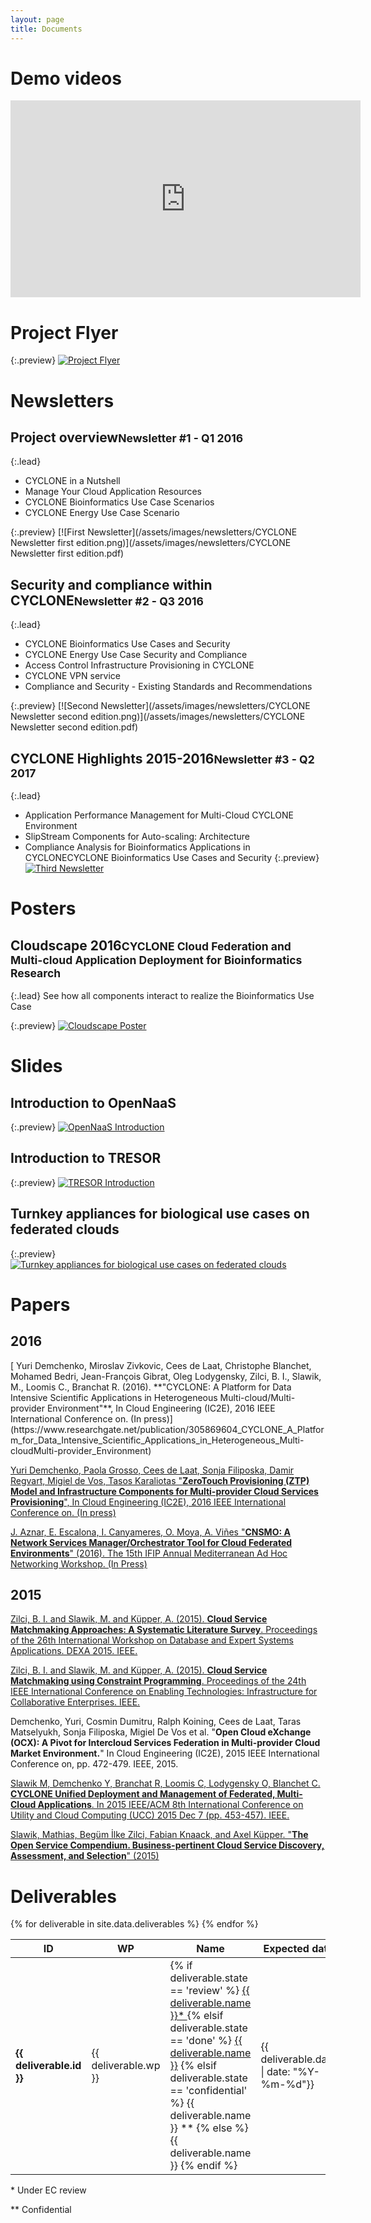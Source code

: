 ```yaml
---
layout: page
title: Documents
---
```

# Demo videos

<iframe width="560" height="315" src="https://www.youtube.com/embed/videoseries?list=PLSMnrD4M5OV0R0QIw9-MGqiwwbaIDauaL" frameborder="0" allowfullscreen></iframe>

# Project Flyer

{:.preview}
[![Project Flyer](/assets/images/flyer-CYCLONE.png)](/assets/images/flyer-CYCLONE.pdf)


# Newsletters

<h2 id="newsletter-first">Project overview<small>Newsletter #1 - Q1 2016</small></h2>

{:.lead}
* CYCLONE in a Nutshell
* Manage Your Cloud Application Resources
* CYCLONE Bioinformatics Use Case Scenarios
* CYCLONE Energy Use Case Scenario

{:.preview}
[![First Newsletter](/assets/images/newsletters/CYCLONE Newsletter first edition.png)](/assets/images/newsletters/CYCLONE Newsletter first edition.pdf)

<h2 id="newsletter-second">Security and compliance within CYCLONE<small>Newsletter #2 - Q3 2016</small></h2>

{:.lead}
* CYCLONE Bioinformatics Use Cases and Security
* CYCLONE Energy Use Case Security and Compliance
* Access Control Infrastructure Provisioning in CYCLONE
* CYCLONE VPN service
* Compliance and Security - Existing Standards and Recommendations

{:.preview}
[![Second Newsletter](/assets/images/newsletters/CYCLONE Newsletter second edition.png)](/assets/images/newsletters/CYCLONE Newsletter second edition.pdf)

<h2 id="newsletter-third">CYCLONE Highlights 2015-2016<small>Newsletter #3 - Q2 2017</small></h2>

{:.lead}
* Application Performance Management for Multi-Cloud CYCLONE Environment
* SlipStream Components for Auto-scaling: Architecture
* Compliance Analysis for Bioinformatics Applications in CYCLONECYCLONE Bioinformatics Use Cases and Security
{:.preview}
[![Third Newsletter](/assets/images/newsletters/newsletter3.png)](/assets/images/newsletters/CYCLONE_Newsletter_3_v1.0.pdf)


# Posters

<h2 id="poster-cloudscape">Cloudscape 2016<small>CYCLONE Cloud Federation and Multi-cloud Application Deployment for Bioinformatics Research</small></h2>

{:.lead}
See how all components interact to realize the Bioinformatics Use Case

{:.preview}
[![Cloudscape Poster](/assets/images/tutorials/CloudscapePoster.png)](/assets/images/tutorials/CloudscapePoster.pdf)

# Slides

## Introduction to OpenNaaS

{:.preview}
[![OpenNaaS Introduction](/assets/images/tutorials/OpenNaaSTutorial.png)](/assets/images/tutorials/OpenNaaSTutorial.pdf)

## Introduction to TRESOR

{:.preview}
[![TRESOR Introduction](/assets/images/tutorials/TRESOR-Tutorial.png)](/assets/images/tutorials/TRESOR-Tutorial.pdf)

## Turnkey appliances for biological use cases on federated clouds

{:.preview}
[![Turnkey appliances for biological use cases on federated clouds](/assets/images/tutorials/Turnkey-IFB-ELIXIR.png)](/assets/images/tutorials/Turnkey-IFB-ELIXIR.pdf)

# Papers

<h2>2016</h2>
[ Yuri Demchenko, Miroslav Zivkovic, Cees de Laat, Christophe Blanchet, Mohamed Bedri, Jean-François Gibrat, Oleg Lodygensky, Zilci, B. I., Slawik, M., Loomis C., Branchat R. (2016). **"CYCLONE: A Platform for Data Intensive Scientific Applications in Heterogeneous Multi-cloud/Multi-provider Environment"**,  In Cloud Engineering (IC2E), 2016 IEEE International Conference on. (In press)](https://www.researchgate.net/publication/305869604_CYCLONE_A_Platform_for_Data_Intensive_Scientific_Applications_in_Heterogeneous_Multi-cloudMulti-provider_Environment)

[Yuri Demchenko, Paola Grosso, Cees de Laat, Sonja Filiposka, Damir Regvart, Migiel de Vos, Tasos Karaliotas "**ZeroTouch Provisioning (ZTP) Model and Infrastructure Components for Multi-provider Cloud Services Provisioning**", In Cloud Engineering (IC2E), 2016 IEEE International Conference on. (In press)](https://arxiv.org/abs/1611.02758)

[J. Aznar, E. Escalona, I. Canyameres, O. Moya, A. Viñes "**CNSMO: A Network Services Manager/Orchestrator Tool for Cloud Federated Environments**" (2016). The 15th IFIP Annual Mediterranean Ad Hoc Networking Workshop. (In Press)](http://arxiv.org/abs/1609.01043)

<h2>2015</h2>

[Zilci, B. I. and Slawik, M. and Küpper, A. (2015). **Cloud Service Matchmaking Approaches: A Systematic Literature Survey**. Proceedings of the 26th International Workshop on Database and Expert Systems Applications. DEXA 2015. IEEE.](http://arxiv.org/abs/1607.06674)

[Zilci, B. I. and Slawik, M. and Küpper, A. (2015). **Cloud Service Matchmaking using Constraint Programming**. Proceedings of the 24th IEEE International Conference on Enabling Technologies: Infrastructure for Collaborative Enterprises. IEEE.](http://arxiv.org/abs/1607.06658)

Demchenko, Yuri, Cosmin Dumitru, Ralph Koining, Cees de Laat, Taras Matselyukh, Sonja Filiposka, Migiel De Vos et al. "**Open Cloud eXchange (OCX): A Pivot for Intercloud Services Federation in Multi-provider Cloud Market Environment.**" In Cloud Engineering (IC2E), 2015 IEEE International Conference on, pp. 472-479. IEEE, 2015.

[Slawik M, Demchenko Y, Branchat R, Loomis C, Lodygensky O, Blanchet C. **CYCLONE Unified Deployment and Management of Federated, Multi-Cloud Applications**. In 2015 IEEE/ACM 8th International Conference on Utility and Cloud Computing (UCC) 2015 Dec 7 (pp. 453-457). IEEE.](http://arxiv.org/abs/1607.06688)

[Slawik, Mathias, Begüm İlke Zilci, Fabian Knaack, and Axel Küpper. "**The Open Service Compendium. Business-pertinent Cloud Service Discovery, Assessment, and Selection**" (2015)](https://arxiv.org/abs/1508.06119)

# Deliverables

<table class="table table-striped table-bordered table-deliverables sortable">
	<thead>
		<tr>
		    <th>ID</th>
		    <th>WP</th>
		    <th>Name</th>
		    <th>Expected&nbsp;date</th>
		</tr>
	</thead>
	<tbody>
		{% for deliverable in site.data.deliverables %}
		    <tr>
					<td><strong>{{ deliverable.id }}</strong></td>
					<td>{{ deliverable.wp }}</td>
					<td>
					{% if deliverable.state == 'review' %}
					<a href="{{ deliverable.name | prepend: 'assets/images/deliverables/' | append: '.pdf' }}"> {{ deliverable.name }}* </a>
					{% elsif deliverable.state == 'done' %}
					<a href="{{ deliverable.name | prepend: 'assets/images/deliverables/' | append: '.pdf' }}"> {{ deliverable.name }}</a>
					{% elsif deliverable.state == 'confidential' %}
					{{ deliverable.name }} **
					{% else %}
					{{ deliverable.name }}
					{% endif %}
					</td>
					<td data-dateformat="D MMMM YYYY">{{ deliverable.date | date: "%Y-%m-%d"}}</td>
  	    </tr>
   {% endfor %}
  </tbody>
</table>
<p>* Under EC review</p>
<p>** Confidential</p>
